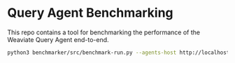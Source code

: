 # Query Agent Benchmarking

This repo contains a tool for benchmarking the performance of the Weaviate Query Agent end-to-end.

```bash
python3 benchmarker/src/benchmark-run.py --agents-host http://localhost:8000 --num-samples 20
```
